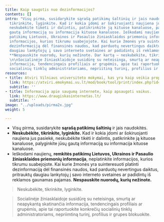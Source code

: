 ```yaml
---
title: Kaip saugotis nuo dezinformacijos?
contents: []
intro: "Visų pirma, susidarykite sąrašą patikimų šaltinių ir jais naudokitės. Neskubėkite,
  tikrinkite, lyginkite. Kad ir kokia įdomi ar šokiruojanti naujiena jus pasiekė,
  neskubėkite tikėti ir dalintis, patikrinkite ją kituose kanaluose, palyginkite jūsų
  gautą informaciją su informacija kituose kanaluose. Ieškodami naujienų, remkitės
  patikimų Lietuvos, Ukrainos ir Pasaulio žiniasklaidos priemonių informacija, neplatinkite
  informacijos, kurios tikrumu suabejojote. Kai kurie žmonės yra suinteresuoti platinti
  dezinformaciją dėl finansinės naudos, kad parduotų nevertingus daiktus, pritrauktų
  daugiau lankytojų į savo interneto svetaines ar padidintų iš reklamos gaunamas pajamas.
  **Nespauskite nuorodų, kurių nežinote. Dar kartą – neskubėkite, tikrinkite, lyginkite.**
  \n\nSocialinėje žiniasklaidoje susidūrę su neteisinga, smurtą ar neapykantą skatinančia
  informacija, tendencingais profiliais ar grupėmis, apie tai raportuokite konkrečių
  socialinių tinklų administratoriams, nepriitiną turinį, profilius ir grupes blokuokite."
resources:
- title: Atviri Vilniaus universiteto mokymai, kas yra kaip veikia propaganda.
  link: https://atviri.emokymai.vu.lt/mod/book/tool/print/index.php?id=12
  subtitle: ''
- title: Informacija apie saugumą internete, kaip apsaugoti vaikus.
  link: https://www.draugiskasinternetas.lt/
  subtitle: ''
image: "../uploads/pirma2x.jpg"
weight: 5

---
```

* Visų pirma, susidarykite **sąrašą patikimų šaltinių** ir jais naudokitės.
* **Neskubėkite, tikrinkite, lyginkite.** Kad ir kokia įdomi ar šokiruojanti naujiena jus pasiekė, neskubėkite tikėti ir dalintis, patikrinkite ją kituose kanaluose, palyginkite jūsų gautą informaciją su informacija kituose kanaluose.
* Ieškodami naujienų, **remkitės patikimų Lietuvos, Ukrainos ir Pasaulio žiniasklaidos priemonių informacija**, neplatinkite informacijos, kurios tikrumu suabejojote. Kai kurie žmonės yra suinteresuoti platinti dezinformaciją dėl finansinės naudos, kad parduotų nevertingus daiktus, pritrauktų daugiau lankytojų į savo interneto svetaines ar padidintų iš reklamos gaunamas pajamas. **Nespauskite nuorodų, kurių nežinote.**

> Neskubėkite, tikrinkite, lyginkite.

> Socialinėje žiniasklaidoje susidūrę su neteisinga, smurtą ar neapykantą skatinančia informacija, tendencingais profiliais ar grupėmis, apie tai raportuokite konkrečių socialinių tinklų administratoriams, nepriimtiną turinį, profilius ir grupes blokuokite.